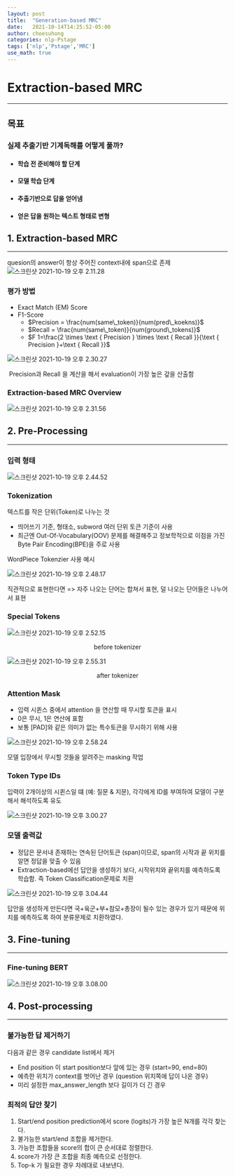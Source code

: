 ```yaml
---
layout: post
title:  "Generation-based MRC"
date:   2021-10-14T14:25:52-05:00
author: choesuhong
categories: nlp-Pstage
tags: ['nlp','Pstage','MRC']
use_math: true
---
```


# Extraction-based MRC

---------------------

## 목표

### 실제 추출기반 기계독해를 어떻게 풀까?

- #### 학습 전 준비해야 할 단계

- #### 모델 학습 단계

- #### 추출기반으로 답을 얻어냄

- #### 얻은 답을 원하는 텍스트 형태로 변형

 

## 1. Extraction-based MRC

-----------

quesion의 answer이 항상 주어진 context내에 span으로 존제![스크린샷 2021-10-19 오후 2.11.28](https://raw.githubusercontent.com/choesuhong/save-image-repo/image/uPic/%E1%84%89%E1%85%B3%E1%84%8F%E1%85%B3%E1%84%85%E1%85%B5%E1%86%AB%E1%84%89%E1%85%A3%E1%86%BA%202021-10-19%20%E1%84%8B%E1%85%A9%E1%84%92%E1%85%AE%202.11.28.png)



### 평가 방법

- Exact Match (EM) Score
- F1-Score 
  - $Precision = \frac{num(same\_token)}{num(pred\_koekns)}$
  - $Recall = \frac{num(same\_token)}{num(ground\_tokens)}$
  - $F 1=\frac{2 \times \text { Precision } \times \text { Recall }}{\text { Precision }+\text { Recall }}$

![스크린샷 2021-10-19 오후 2.30.27](https://raw.githubusercontent.com/choesuhong/save-image-repo/image/uPic/%E1%84%89%E1%85%B3%E1%84%8F%E1%85%B3%E1%84%85%E1%85%B5%E1%86%AB%E1%84%89%E1%85%A3%E1%86%BA%202021-10-19%20%E1%84%8B%E1%85%A9%E1%84%92%E1%85%AE%202.30.27.png)

​			Precision과 Recall 을 계산을 해서 evaluation이 가장 높은 갚을 산출함



### Extraction-based MRC Overview

![스크린샷 2021-10-19 오후 2.31.56](https://raw.githubusercontent.com/choesuhong/save-image-repo/image/uPic/%E1%84%89%E1%85%B3%E1%84%8F%E1%85%B3%E1%84%85%E1%85%B5%E1%86%AB%E1%84%89%E1%85%A3%E1%86%BA%202021-10-19%20%E1%84%8B%E1%85%A9%E1%84%92%E1%85%AE%202.31.56.png)





## 2. Pre-Processing

---------

### 입력 형태

![스크린샷 2021-10-19 오후 2.44.52](https://raw.githubusercontent.com/choesuhong/save-image-repo/image/uPic/%E1%84%89%E1%85%B3%E1%84%8F%E1%85%B3%E1%84%85%E1%85%B5%E1%86%AB%E1%84%89%E1%85%A3%E1%86%BA%202021-10-19%20%E1%84%8B%E1%85%A9%E1%84%92%E1%85%AE%202.44.52.png)



### Tokenization

텍스트를 작은 단위(Token)로 나누는 것

- 띄어쓰기 기준, 형태소, subword 여러 단위 토큰 기준이 사용
- 최근엔 Out-Of-Vocabulary(OOV) 문제를 해결해주고 정보학적으로 이점을 가진 Byte Pair Encoding(BPE)을 주로 사용



WordPiece Tokenzier 사용 예시

![스크린샷 2021-10-19 오후 2.48.17](https://raw.githubusercontent.com/choesuhong/save-image-repo/image/uPic/%E1%84%89%E1%85%B3%E1%84%8F%E1%85%B3%E1%84%85%E1%85%B5%E1%86%AB%E1%84%89%E1%85%A3%E1%86%BA%202021-10-19%20%E1%84%8B%E1%85%A9%E1%84%92%E1%85%AE%202.48.17.png)

직관적으로 표현한다면 => 자주 나오는 단어는 합쳐서 표현, 덜 나오는 단어들은 나누어서 표현



### Special Tokens

![스크린샷 2021-10-19 오후 2.52.15](https://raw.githubusercontent.com/choesuhong/save-image-repo/image/uPic/%E1%84%89%E1%85%B3%E1%84%8F%E1%85%B3%E1%84%85%E1%85%B5%E1%86%AB%E1%84%89%E1%85%A3%E1%86%BA%202021-10-19%20%E1%84%8B%E1%85%A9%E1%84%92%E1%85%AE%202.52.15.png)

<center>before tokenizer</center>

![스크린샷 2021-10-19 오후 2.55.31](https://raw.githubusercontent.com/choesuhong/save-image-repo/image/uPic/%E1%84%89%E1%85%B3%E1%84%8F%E1%85%B3%E1%84%85%E1%85%B5%E1%86%AB%E1%84%89%E1%85%A3%E1%86%BA%202021-10-19%20%E1%84%8B%E1%85%A9%E1%84%92%E1%85%AE%202.55.31.png)

<center>after tokenizer</center>



### Attention Mask

- 입력 시퀸스 중에서 attention 을 연산할 때 무시할 토큰을 표시
- 0은 무시, 1은 연산에 표함
- 보통 [PAD]와 같은 의미가 없는 특수토큰을 무시하기 위해 사용

![스크린샷 2021-10-19 오후 2.58.24](https://raw.githubusercontent.com/choesuhong/save-image-repo/image/uPic/%E1%84%89%E1%85%B3%E1%84%8F%E1%85%B3%E1%84%85%E1%85%B5%E1%86%AB%E1%84%89%E1%85%A3%E1%86%BA%202021-10-19%20%E1%84%8B%E1%85%A9%E1%84%92%E1%85%AE%202.58.24.png)

모델 입장에서 무시할 것들을 알려주는 masking 작업



### Token Type IDs

입력이 2개이상의 시퀸스일 떄 (예: 질문 & 지문), 각각에게 ID를 부여하여 모델이 구분해서 해석하도록 유도

![스크린샷 2021-10-19 오후 3.00.27](https://raw.githubusercontent.com/choesuhong/save-image-repo/image/uPic/%E1%84%89%E1%85%B3%E1%84%8F%E1%85%B3%E1%84%85%E1%85%B5%E1%86%AB%E1%84%89%E1%85%A3%E1%86%BA%202021-10-19%20%E1%84%8B%E1%85%A9%E1%84%92%E1%85%AE%203.00.27.png)



### 모델 출력값

- 정답은 문서내 존재하는 연속된 단어토큰 (span)이므로, span의 시작과 끝 위치를 알면 정답을 맞출 수 있음
- Extraction-based에선 답안을 생성하기 보다, 시작위치와 끝위치를 예측하도록 학습함. 즉 Token Classification문제로 치환

![스크린샷 2021-10-19 오후 3.04.44](https://raw.githubusercontent.com/choesuhong/save-image-repo/image/uPic/%E1%84%89%E1%85%B3%E1%84%8F%E1%85%B3%E1%84%85%E1%85%B5%E1%86%AB%E1%84%89%E1%85%A3%E1%86%BA%202021-10-19%20%E1%84%8B%E1%85%A9%E1%84%92%E1%85%AE%203.04.44.png)

답안을 생성하게 만든다면 국+육군+부+참모+총장이 될수 있는 경우가 있기 때문에 위치를 예측하도록 하여 분류문제로 치환하였다.



## 3. Fine-tuning

-----------

### Fine-tuning BERT



![스크린샷 2021-10-19 오후 3.08.00](https://raw.githubusercontent.com/choesuhong/save-image-repo/image/uPic/%E1%84%89%E1%85%B3%E1%84%8F%E1%85%B3%E1%84%85%E1%85%B5%E1%86%AB%E1%84%89%E1%85%A3%E1%86%BA%202021-10-19%20%E1%84%8B%E1%85%A9%E1%84%92%E1%85%AE%203.08.00.png)





## 4. Post-processing

--------------

### 불가능한 답 제거하기

다음과 같은 경우 candidate list에서 제거

- End position 이 start position보다 앞에 있는 경우 (start=90, end=80)
- 예측한 위치가 context를 벗어난 경우 (question 위치쪽에 답이 나온 경우)
- 미리 설정한 max_answer_length 보다 길이가 더 긴 경우



### 최적의 답안 찾기

1. Start/end position prediction에서 score (logits)가 가장 높은 N개를 각각 찾는다.
2. 불가능한 start/end 조합을 제거한다.
3. 가능한 조합들을 score의 합이 큰 순서대로 정렬한다.
4. score가 가장 큰 조합을 최종 예측으로 선정한다.
5. Top-k 가 필요한 경우 차례대로 내보낸다.




